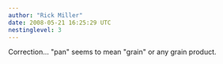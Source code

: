 ```yaml
---
author: "Rick Miller"
date: 2008-05-21 16:25:29 UTC
nestinglevel: 3
---
```

Correction... "pan" seems to mean "grain" or any grain product.